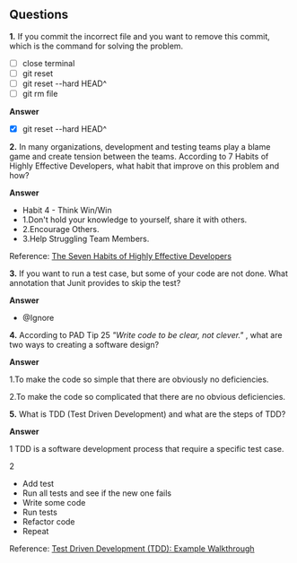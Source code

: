 Questions
-------------


**1.**
If you commit the incorrect file and you want to remove this commit, which is the command for solving the problem. 
   
   - [ ] close terminal 
   - [ ] git reset 
   - [ ] git reset --hard HEAD^
   - [ ] git rm file

**Answer**
  - [x] git reset --hard HEAD^ 

**2.**
In many organizations, development and testing teams play a blame game and create tension between the teams.
According to 7 Habits of Highly Effective Developers, what habit that improve on this problem and how?

**Answer**
- Habit 4 - Think Win/Win
-  1.Don't hold your knowledge to yourself, share it with others.
-  2.Encourage Others.
-  3.Help Struggling Team Members.

Reference: <a href="https://smartbear.com/blog/develop/the-seven-habits-of-highly-effective-developers-2/">
     The Seven Habits of Highly Effective Developers
     </a>

**3.**
If you want to run a test case, but some of your code are not done. What annotation that 
Junit provides to skip the test?
 
 **Answer**
 
 - @Ignore
  
**4.**
According to PAD Tip 25 *"Write code to be clear, not clever."* , what are two ways to creating a software design? 

**Answer**

1.To make the code so simple that there are obviously no deficiencies.

2.To make the code so complicated that there are no obvious deficiencies.


**5.**
What is TDD (Test Driven Development) and what are the steps of TDD?

**Answer**

1 TDD is a software development process that require a specific test case. 

2
- Add test
- Run all tests and see if the new one fails
- Write some code
- Run tests
- Refactor code
- Repeat

Reference: <a href="https://technologyconversations.com/2013/12/20/test-driven-development-tdd-example-walkthrough/">
     Test Driven Development (TDD): Example Walkthrough
     </a>

 
 

